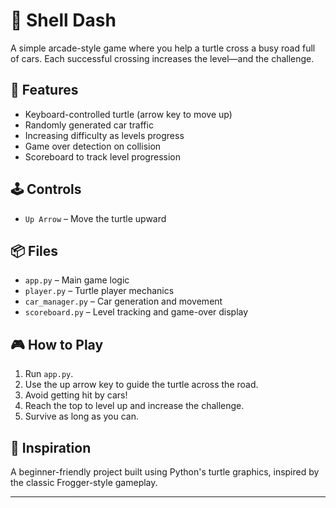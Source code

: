 # 🐢 Shell Dash

A simple arcade-style game where you help a turtle cross a busy road full of cars. Each successful crossing increases the level—and the challenge.

## 🚀 Features

- Keyboard-controlled turtle (arrow key to move up)
- Randomly generated car traffic
- Increasing difficulty as levels progress
- Game over detection on collision
- Scoreboard to track level progression

## 🕹 Controls

- `Up Arrow` – Move the turtle upward

## 📦 Files

- `app.py` – Main game logic
- `player.py` – Turtle player mechanics
- `car_manager.py` – Car generation and movement
- `scoreboard.py` – Level tracking and game-over display

## 🎮 How to Play

1. Run `app.py`.
2. Use the up arrow key to guide the turtle across the road.
3. Avoid getting hit by cars!
4. Reach the top to level up and increase the challenge.
5. Survive as long as you can.

## 🧠 Inspiration

A beginner-friendly project built using Python's turtle graphics, inspired by the classic Frogger-style gameplay.

---